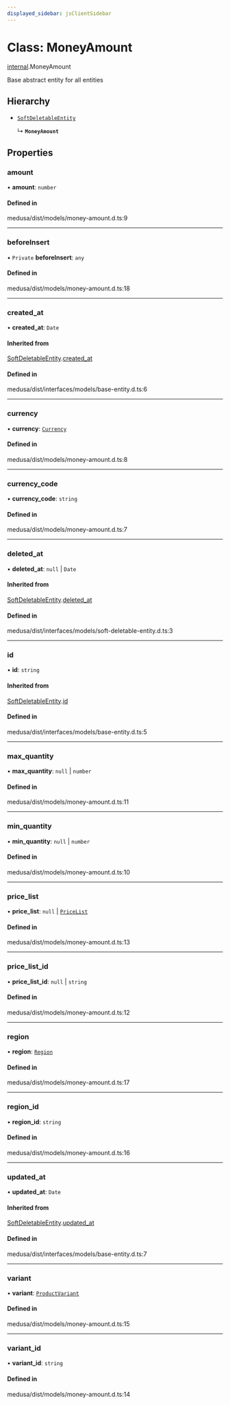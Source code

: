 ```yaml
---
displayed_sidebar: jsClientSidebar
---
```


# Class: MoneyAmount

[internal](../modules/internal.md).MoneyAmount

Base abstract entity for all entities

## Hierarchy

- [`SoftDeletableEntity`](internal.SoftDeletableEntity.md)

  ↳ **`MoneyAmount`**

## Properties

### amount

• **amount**: `number`

#### Defined in

medusa/dist/models/money-amount.d.ts:9

___

### beforeInsert

• `Private` **beforeInsert**: `any`

#### Defined in

medusa/dist/models/money-amount.d.ts:18

___

### created\_at

• **created\_at**: `Date`

#### Inherited from

[SoftDeletableEntity](internal.SoftDeletableEntity.md).[created_at](internal.SoftDeletableEntity.md#created_at)

#### Defined in

medusa/dist/interfaces/models/base-entity.d.ts:6

___

### currency

• **currency**: [`Currency`](internal.Currency.md)

#### Defined in

medusa/dist/models/money-amount.d.ts:8

___

### currency\_code

• **currency\_code**: `string`

#### Defined in

medusa/dist/models/money-amount.d.ts:7

___

### deleted\_at

• **deleted\_at**: ``null`` \| `Date`

#### Inherited from

[SoftDeletableEntity](internal.SoftDeletableEntity.md).[deleted_at](internal.SoftDeletableEntity.md#deleted_at)

#### Defined in

medusa/dist/interfaces/models/soft-deletable-entity.d.ts:3

___

### id

• **id**: `string`

#### Inherited from

[SoftDeletableEntity](internal.SoftDeletableEntity.md).[id](internal.SoftDeletableEntity.md#id)

#### Defined in

medusa/dist/interfaces/models/base-entity.d.ts:5

___

### max\_quantity

• **max\_quantity**: ``null`` \| `number`

#### Defined in

medusa/dist/models/money-amount.d.ts:11

___

### min\_quantity

• **min\_quantity**: ``null`` \| `number`

#### Defined in

medusa/dist/models/money-amount.d.ts:10

___

### price\_list

• **price\_list**: ``null`` \| [`PriceList`](internal.PriceList.md)

#### Defined in

medusa/dist/models/money-amount.d.ts:13

___

### price\_list\_id

• **price\_list\_id**: ``null`` \| `string`

#### Defined in

medusa/dist/models/money-amount.d.ts:12

___

### region

• **region**: [`Region`](internal.Region.md)

#### Defined in

medusa/dist/models/money-amount.d.ts:17

___

### region\_id

• **region\_id**: `string`

#### Defined in

medusa/dist/models/money-amount.d.ts:16

___

### updated\_at

• **updated\_at**: `Date`

#### Inherited from

[SoftDeletableEntity](internal.SoftDeletableEntity.md).[updated_at](internal.SoftDeletableEntity.md#updated_at)

#### Defined in

medusa/dist/interfaces/models/base-entity.d.ts:7

___

### variant

• **variant**: [`ProductVariant`](internal.ProductVariant.md)

#### Defined in

medusa/dist/models/money-amount.d.ts:15

___

### variant\_id

• **variant\_id**: `string`

#### Defined in

medusa/dist/models/money-amount.d.ts:14
